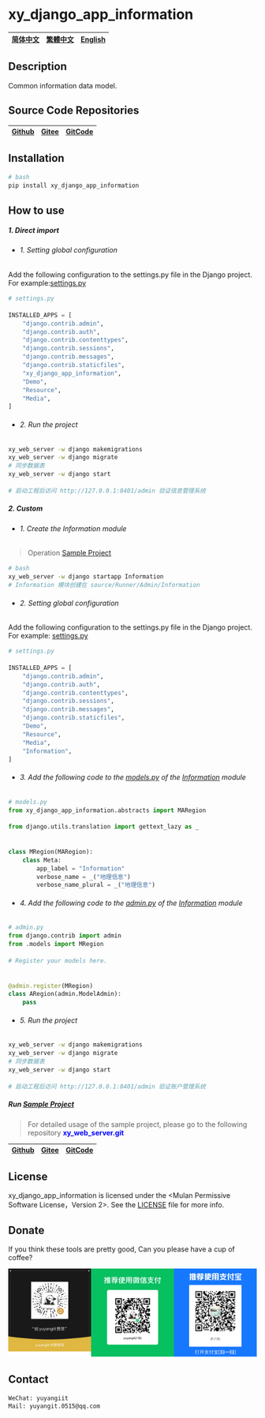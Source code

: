<!--
 * @Author: 余洋 yuyangit.0515@qq.com
 * @Date: 2024-10-18 13:02:22
 * @LastEditors: 余洋 yuyangit.0515@qq.com
 * @LastEditTime: 2024-10-23 20:52:22
 * @FilePath: /xy_django_app_information/readme/README.en.md
 * @Description: 这是默认设置,请设置`customMade`, 打开koroFileHeader查看配置 进行设置: https://github.com/OBKoro1/koro1FileHeader/wiki/%E9%85%8D%E7%BD%AE
-->
# xy_django_app_information

| [简体中文](../README.md)         | [繁體中文](./README.zh-hant.md)        |                      [English](./README.en.md)          |
| ----------- | -------------|---------------------------------------|

## Description

Common information data model.

## Source Code Repositories

| [Github](https://github.com/xy-django-app/xy_django_app_information.git)         | [Gitee](https://gitee.com/xy-opensource/xy_django_app_information.git)        |                      [GitCode](https://gitcode.com/xy-opensource/xy_django_app_information.git)          |
| ----------- | -------------|---------------------------------------|

## Installation

```bash
# bash
pip install xy_django_app_information
```

## How to use


##### 1. Direct import

- ###### 1. Setting global configuration

Add the following configuration to the settings.py file in the Django project.  
For example:[settings.py](../samples/xy_web_server_demo/source/Runner/Admin/xy_web_server_demo/settings.py)

```python
# settings.py

INSTALLED_APPS = [
    "django.contrib.admin",
    "django.contrib.auth",
    "django.contrib.contenttypes",
    "django.contrib.sessions",
    "django.contrib.messages",
    "django.contrib.staticfiles",
    "xy_django_app_information",
    "Demo",
    "Resource",
    "Media",
]

```

- ###### 2. Run the project

```bash
xy_web_server -w django makemigrations
xy_web_server -w django migrate
# 同步数据表
xy_web_server -w django start

# 启动工程后访问 http://127.0.0.1:8401/admin 验证信息管理系统
```

##### 2. Custom

- ###### 1. Create the Information module

> Operation [Sample Project](../samples/xy_web_server_demo/)

```bash
# bash
xy_web_server -w django startapp Information
# Information 模块创建在 source/Runner/Admin/Information 
```

- ###### 2. Setting global configuration

Add the following configuration to the settings.py file in the Django project.  
For example: [settings.py](../samples/xy_web_server_demo/source/Runner/Admin/xy_web_server_demo/settings.py)

```python
# settings.py

INSTALLED_APPS = [
    "django.contrib.admin",
    "django.contrib.auth",
    "django.contrib.contenttypes",
    "django.contrib.sessions",
    "django.contrib.messages",
    "django.contrib.staticfiles",
    "Demo",
    "Resource",
    "Media",
    "Information",
]

```

- ###### 3. Add the following code to the [models.py](../samples/xy_web_server_demo/source/Runner/Admin/Information/models.py) of the  [Information](../samples/xy_web_server_demo/source/Runner/Admin/Information) module

```python
# models.py
from xy_django_app_information.abstracts import MARegion

from django.utils.translation import gettext_lazy as _


class MRegion(MARegion):
    class Meta:
        app_label = "Information"
        verbose_name = _("地理信息")
        verbose_name_plural = _("地理信息")

```

- ###### 4. Add the following code to the [admin.py](../samples/xy_web_server_demo/source/Runner/Admin/Information/admin.py) of the [Information](../samples/xy_web_server_demo/source/Runner/Admin/Information) module

```python
# admin.py
from django.contrib import admin
from .models import MRegion

# Register your models here.


@admin.register(MRegion)
class ARegion(admin.ModelAdmin):
    pass

```

- ###### 5. Run the project

```bash
xy_web_server -w django makemigrations
xy_web_server -w django migrate
# 同步数据表
xy_web_server -w django start

# 启动工程后访问 http://127.0.0.1:8401/admin 验证账户管理系统
```


##### Run [Sample Project](../samples/xy_web_server_demo)

> For detailed usage of the sample project, please go to the following repository <b style="color: blue">xy_web_server.git</b> 

| [Github](https://github.com/xy-web-service/xy_web_server.git)         | [Gitee](https://gitee.com/xy-opensource/xy_web_server.git)        |                      [GitCode](https://gitcode.com/xy-opensource/xy_web_server.git)          |
| ----------- | -------------|---------------------------------------|

## License
xy_django_app_information is licensed under the <Mulan Permissive Software License，Version 2>. See the [LICENSE](../LICENSE) file for more info.

## Donate

If you think these tools are pretty good, Can you please have a cup of coffee?  

![pay-total](./pay-total.png)  


## Contact

```
WeChat: yuyangiit
Mail: yuyangit.0515@qq.com
```